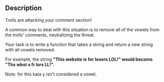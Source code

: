 ## Description

Trolls are attacking your comment section!

A common way to deal with this situation is to remove all of the vowels from the trolls' comments, neutralizing the threat.

Your task is to write a function that takes a string and return a new string with all vowels removed.

For example, the string **"This website is for losers LOL!" would become "Ths wbst s fr lsrs LL!".**

Note: for this kata y isn't considered a vowel.
